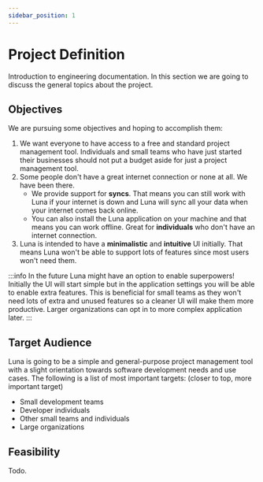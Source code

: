 ```yaml
---
sidebar_position: 1
---
```


# Project Definition

Introduction to engineering documentation. In this section we are going to discuss the general topics about the project.

## Objectives

We are pursuing some objectives and hoping to accomplish them:
1. We want everyone to have access to a free and standard project management tool. Individuals and small teams who have just started their businesses should not put a budget aside for just a project management tool.
2. Some people don't have a great internet connection or none at all. We have been there.
    - We provide support for **syncs**. That means you can still work with Luna if your internet is down and Luna will sync all your data when your internet comes back online.
    - You can also install the Luna application on your machine and that means you can work offline. Great for **individuals** who don't have an internet connection.
3. Luna is intended to have a **minimalistic** and **intuitive** UI initially. That means Luna won't be able to support lots of features since most users won't need them.

:::info
In the future Luna might have an option to enable superpowers! Initially the UI will start simple but in the application settings you will be able to enable extra features. This is beneficial for small teams as they won't need lots of extra and unused features so a cleaner UI will make them more productive. Larger organizations can opt in to more complex application later.
:::

## Target Audience

Luna is going to be a simple and general-purpose project management tool with a slight orientation towards software development needs and use cases.
The following is a list of most important targets: (closer to top, more important target) 

- Small development teams
- Developer individuals
- Other small teams and individuals
- Large organizations

## Feasibility

Todo.